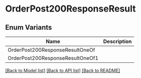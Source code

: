 # OrderPost200ResponseResult

## Enum Variants

| Name | Description |
|---- | -----|
| OrderPost200ResponseResultOneOf |  |
| OrderPost200ResponseResultOneOf1 |  |

[[Back to Model list]](../README.md#documentation-for-models) [[Back to API list]](../README.md#documentation-for-api-endpoints) [[Back to README]](../README.md)


